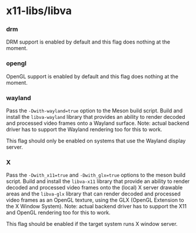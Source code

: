 # x11-libs/libva

### drm
DRM support is enabled by default and this flag does nothing at the moment.

### opengl
OpenGL support is enabled by default and this flag does nothing at the moment.

### wayland
Pass the `-Dwith-wayland=true` option to the Meson build script. Build and install the `libva-wayland` library that provides an ability to render decoded and processed video frames onto a Wayland surface. Note: actual backend driver has to support the Wayland rendering too for this to work.

This flag should only be enabled on systems that use the Wayland display server.

### X
Pass the `-Dwith_x11=true` and `-Dwith_glx=true` options to the meson build script. Build and install the `libva-x11` library that provide an ability to render decoded and processed video frames onto the (local) X server drawable areas and the `libva-glx` library that can render decoded and processed video frames as an OpenGL texture, using the GLX (OpenGL Extension to the X Window System). Note: actual backend driver has to support the X11 and OpenGL rendering too for this to work.

This flag should be enabled if the target system runs X window server.
